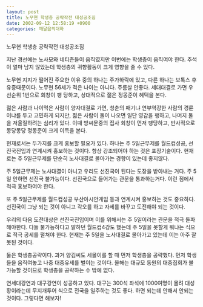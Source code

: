 ```yaml
---
layout: post
title: 노무현 학생층 공략작전 대성공조짐
date: 2002-09-12 12:58:19 +0900
categories: 깨달음의대화
---
```

노무현 학생층 공략작전 대성공조짐
  

  
지난 경선에는 노사모와 네티즌들이 움직였지만 이번에는 학생층이 움직여야 한다. 추석이 얼마 남지 않았는데 학생층의 귀향활동이 크게 영향을 줄 수 있다.
  

  
노무현 지지가 떨어진 주요한 이유 중의 하나는 주가하락에 있고, 다른 하나는 보톡스 후유증때문이다. 노무현 56세가 적은 나이는 아니다. 주름살 안좋다. 세대대결로 가면 우선순위 1번으로 회창이 팽 당하고, 상대적으로 젊은 정몽준이 혜택을 본다.
  

  
젊은 사람과 나이먹은 사람이 양자대결로 가면, 청춘의 패기냐 연부역강한 사람의 경륜이냐를 두고 고민하게 되지만, 젊은 사람이 둘이 나오면 일단 영감을 팽하고, 나머지 둘을 저울질하려는 심리가 있다. 이때 방씨문중의 집사 회창이 먼저 팽당하고, 반사적으로 몽당몽당 정몽준이 크게 이득을 본다.
  

  
현재로서는 두가지를 크게 홍보할 필요가 있다. 하나는 주 5일근무제를 월드컵성공, 선진국진입과 연계시켜 홍보하는 것이다. 항상 강조되어야 하는 것은 포장기술이다. 현재로는 주 5일근무제를 단순히 노사대결로 몰아가는 경향이 있는데 좋지않다.
  

  
주 5일근무제는 노사대결이 아니고 우리도 선진국이 된다는 도장을 받아내는 거다. 주 5일 안하면 선진국 불가능이다. 선진국으로 들어가는 관문을 통과하는거다. 이런 점에서 적극 홍보하여야 한다.
  

  
또 주 5일근무제를 월드컵성공 부산아시안게임 등과 연계시켜 홍보하는 것도 중요하다. 선진국이 그냥 되는 것이 아니고 각오를 하고 자세를 바꾸고 도전해야 되는 것이다.
  

  
우리의 다음 도전대상은 선진국진입이며 이를 위해서는 주 5일이라는 관문을 적극 돌파해야한다. 다들 불가능하다고 말하던 월드컵4강도 했는데 주 5일을 못할게 뭐냐는 식으로 적극 공세를 펼쳐야 한다. 현재는 주 5일을 노사대결로 몰아가고 있는데 이는 아주 잘못된 것이다.
  

  
둘은 학생층공략이다. 과거 양김씨도 세몰이를 할 때 먼저 학생층을 공략했다. 먼저 학생들을 움직여놓고 나중 대중유세를 벌이는 것이다. 올해는 대규모 동원의 대중집회가 불가능할 것이므로 학생층을 공략하는 수 밖에 없다.
  

  
연세대강연과 대구강연이 성공하고 있다. 대구는 300석 좌석에 1000여명이 몰려 대성황이라는데 무지개투어 식으로 전국을 일주하는 것도 좋다. 하면 되는데 안해서 안되는 것이다. 그렇다면 해보자!